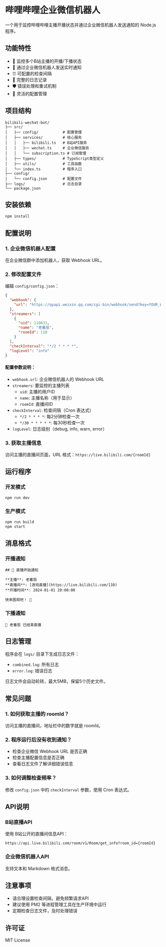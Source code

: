 # 哔哩哔哩企业微信机器人

一个用于监控哔哩哔哩主播开播状态并通过企业微信机器人发送通知的 Node.js 程序。

## 功能特性

- 🔴 监控多个B站主播的开播/下播状态
- 📱 通过企业微信机器人发送实时通知
- ⏰ 可配置的检查间隔
- 📝 完整的日志记录
- 🛡️ 错误处理和重试机制
- 🔧 灵活的配置管理

## 项目结构

```
bilibili-wechat-bot/
├── src/
│   ├── config/           # 配置管理
│   ├── services/         # 核心服务
│   │   ├── bilibili.ts   # B站API服务
│   │   ├── wechat.ts     # 企业微信服务
│   │   └── subscription.ts # 订阅管理
│   ├── types/            # TypeScript类型定义
│   ├── utils/            # 工具函数
│   └── index.ts          # 程序入口
├── config/
│   └── config.json       # 配置文件
├── logs/                 # 日志目录
└── package.json
```

## 安装依赖

```bash
npm install
```

## 配置说明

### 1. 企业微信机器人配置

在企业微信群中添加机器人，获取 Webhook URL。

### 2. 修改配置文件

编辑 `config/config.json`：

```json
{
  "webhook": {
    "url": "https://qyapi.weixin.qq.com/cgi-bin/webhook/send?key=YOUR_WEBHOOK_KEY"
  },
  "streamers": [
    {
      "uid": 110631,
      "name": "老番茄",
      "roomId": 110
    }
  ],
  "checkInterval": "*/2 * * * *",
  "logLevel": "info"
}
```

#### 配置参数说明：

- `webhook.url`: 企业微信机器人的 Webhook URL
- `streamers`: 要监控的主播列表
  - `uid`: 主播的用户ID
  - `name`: 主播名称（用于显示）
  - `roomId`: 直播间ID
- `checkInterval`: 检查间隔（Cron 表达式）
  - `*/2 * * * *`: 每2分钟检查一次
  - `*/30 * * * * *`: 每30秒检查一次
- `logLevel`: 日志级别（debug, info, warn, error）

### 3. 获取主播信息

访问主播的直播间页面，URL 格式：`https://live.bilibili.com/{roomId}`

## 运行程序

### 开发模式
```bash
npm run dev
```

### 生产模式
```bash
npm run build
npm start
```

## 消息格式

### 开播通知
```
## 🔴 直播开始通知

**主播**: 老番茄
**直播间**: [游戏直播](https://live.bilibili.com/110)
**开播时间**: 2024-01-01 20:00:00

快来围观吧！ 🎉
```

### 下播通知
```
📴 老番茄 已结束直播
```

## 日志管理

程序会在 `logs/` 目录下生成日志文件：
- `combined.log`: 所有日志
- `error.log`: 错误日志

日志文件会自动轮转，最大5MB，保留5个历史文件。

## 常见问题

### 1. 如何获取主播的 roomId？
访问主播的直播间，地址栏中的数字就是 roomId。

### 2. 程序运行后没有收到通知？
- 检查企业微信 Webhook URL 是否正确
- 检查主播配置信息是否正确
- 查看日志文件了解详细错误信息

### 3. 如何调整检查频率？
修改 `config.json` 中的 `checkInterval` 参数，使用 Cron 表达式。

## API说明

### B站直播API
使用 B站公开的直播间信息API：
```
https://api.live.bilibili.com/room/v1/Room/get_info?room_id={roomId}
```

### 企业微信机器人API
支持文本和 Markdown 格式消息。

## 注意事项

- 请合理设置检查间隔，避免频繁请求API
- 建议使用 PM2 等进程管理工具在生产环境中运行
- 定期检查日志文件，及时处理错误

## 许可证

MIT License